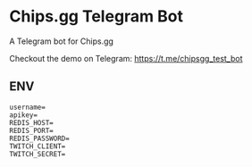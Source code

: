 # Chips.gg Telegram Bot

A Telegram bot for Chips.gg

Checkout the demo on Telegram:
<https://t.me/chipsgg_test_bot>

## ENV

```env
username=
apikey=
REDIS_HOST=
REDIS_PORT=
REDIS_PASSWORD=
TWITCH_CLIENT=
TWITCH_SECRET=
```
